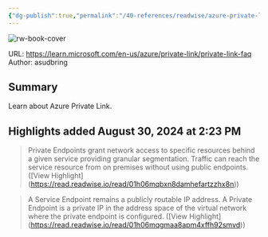 ```yaml
---
{"dg-publish":true,"permalink":"/40-references/readwise/azure-private-link-frequently-asked-questions/","tags":["rw/articles"]}
---
```


![rw-book-cover](https://learn.microsoft.com/en-us/media/logos/logo-ms-social.png)
  
URL: https://learn.microsoft.com/en-us/azure/private-link/private-link-faq
Author: asudbring

## Summary

Learn about Azure Private Link.

## Highlights added August 30, 2024 at 2:23 PM
>Private Endpoints grant network access to specific resources behind a given service providing granular segmentation. Traffic can reach the service resource from on premises without using public endpoints. ([View Highlight] (https://read.readwise.io/read/01h06mqbxn8damhefartzzhx8n))


>A Service Endpoint remains a publicly routable IP address. A Private Endpoint is a private IP in the address space of the virtual network where the private endpoint is configured. ([View Highlight] (https://read.readwise.io/read/01h06mqgmaa8apm4xffh92smvd))


